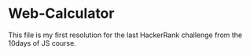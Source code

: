# Web-Calculator
This file is my first resolution for the last HackerRank challenge from the 10days of JS course.